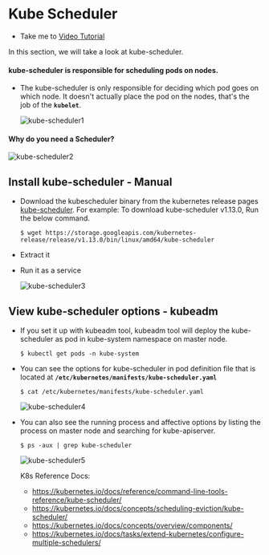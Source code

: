 # Kube Scheduler
  - Take me to [Video Tutorial](https://kodekloud.com/courses/539883/lectures/9808162)

In this section, we will take a look at kube-scheduler.

#### kube-scheduler is responsible for scheduling pods on nodes.  
- The kube-scheduler is only responsible for deciding which pod goes on which node. It doesn't actually place the pod on the nodes, that's the job of the **`kubelet`**.

  ![kube-scheduler1](../../images/kube-scheduler1.PNG)
  
#### Why do you need a Scheduler?

  ![kube-scheduler2](../../images/kube-scheduler2.PNG)
    
## Install kube-scheduler - Manual
- Download the kubescheduler binary from the kubernetes release pages [kube-scheduler](https://storage.googleapis.com/kubernetes-release/release/v1.13.0/bin/linux/amd64/kube-scheduler). For example: To download kube-scheduler v1.13.0, Run the below command.
  ```
  $ wget https://storage.googleapis.com/kubernetes-release/release/v1.13.0/bin/linux/amd64/kube-scheduler
  ```
- Extract it
- Run it as a service

  ![kube-scheduler3](../../images/kube-scheduler3.PNG)
  
## View kube-scheduler options - kubeadm
- If you set it up with kubeadm tool, kubeadm tool will deploy the kube-scheduler as pod in kube-system namespace on master node.
  ```
  $ kubectl get pods -n kube-system
  ```
- You can see the options for kube-scheduler in pod definition file that is located at **`/etc/kubernetes/manifests/kube-scheduler.yaml`**
  ```
  $ cat /etc/kubernetes/manifests/kube-scheduler.yaml
  ```
  ![kube-scheduler4](../../images/kube-scheduler4.PNG)
  
- You can also see the running process and affective options by listing the process on master node and searching for kube-apiserver.
  ``` 
  $ ps -aux | grep kube-scheduler
  ```
  ![kube-scheduler5](../../images/kube-scheduler5.PNG)
  
  K8s Reference Docs:
  - https://kubernetes.io/docs/reference/command-line-tools-reference/kube-scheduler/
  - https://kubernetes.io/docs/concepts/scheduling-eviction/kube-scheduler/
  - https://kubernetes.io/docs/concepts/overview/components/
  - https://kubernetes.io/docs/tasks/extend-kubernetes/configure-multiple-schedulers/
    
